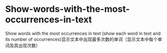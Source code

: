 # Show-words-with-the-most-occurrences-in-text
Show words with the most occurrences in text (show each word in text and its number of occurrences)显示文本中出现最多次数的单词（显示文本中每个单词及其出现次数）
